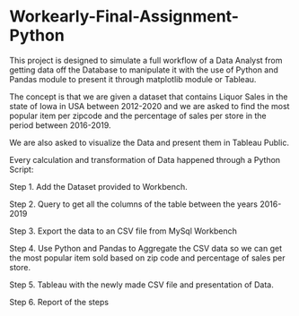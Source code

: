 # Workearly-Final-Assignment-Python

This project is designed to simulate a full workflow of a Data Analyst from getting data off the Database to manipulate it with the use of Python and Pandas module to present it through matplotlib module or Tableau.

The concept is that we are given a dataset that contains Liquor Sales in the state of Iowa in USA between 2012-2020 and we are asked to find the most popular item per zipcode and the percentage of sales per store in the period between 2016-2019.

We are also asked to visualize the Data and present them in Tableau Public.

Every calculation and transformation of Data happened through a Python Script: 

Step 1.
Add the Dataset provided to Workbench.

Step 2.
Query to get all the columns of the table between the years 2016-2019

Step 3.
Export the data to an CSV file from MySql Workbench

Step 4.
Use Python and Pandas to Aggregate the CSV data so we can get the most popular item sold based on zip code and percentage of sales per store.

Step 5.
Tableau with the newly made CSV file and presentation of Data.

Step 6.
Report of the steps 
